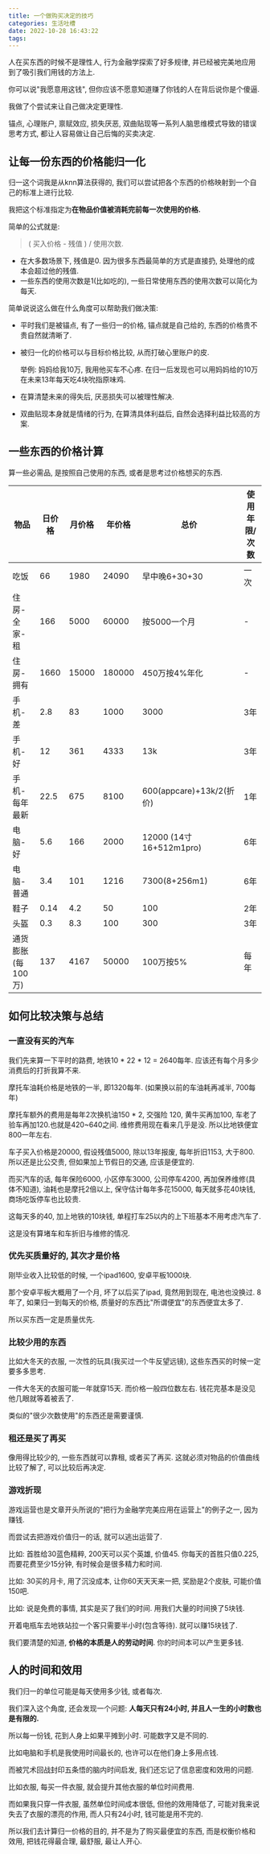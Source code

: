 ```yaml
---
title: 一个做购买决定的技巧
categories: 生活吐槽
date: 2022-10-28 16:43:22
tags:
---
```

人在买东西的时候不是理性人, 行为金融学探索了好多规律, 并已经被完美地应用到了吸引我们用钱的方法上.

你可以说"我愿意用这钱", 但你应该不愿意知道赚了你钱的人在背后说你是个傻逼.

我做了个尝试来让自己做决定更理性.

<!--more-->

锚点, 心理账户, 禀赋效应, 损失厌恶, 双曲贴现等一系列人脑思维模式导致的错误思考方式, 都让人容易做让自己后悔的买卖决定.

## 让每一份东西的价格能归一化

归一这个词我是从knn算法获得的, 我们可以尝试把各个东西的价格映射到一个自己的标准上进行比较.

我把这个标准指定为**在物品价值被消耗完前每一次使用的价格.**

简单的公式就是:

>  ( 买入价格 - 残值 ) / 使用次数.

+ 在大多数场景下, 残值是0. 因为很多东西最简单的方式是直接扔, 处理他的成本会超过他的残值.
+ 一些东西的使用次数是1(比如吃的), 一些日常使用东西的使用次数可以简化为每天.

简单说说这么做在什么角度可以帮助我们做决策:

+ 平时我们是被锚点, 有了一些归一的价格, 锚点就是自己给的, 东西的价格贵不贵自然就清晰了.

+ 被归一化的价格可以与目标价格比较, 从而打破心里账户的皮.

  举例: 妈妈给我10万, 我用他买车不心疼. 在归一后发现也可以用妈妈给的10万在未来13年每天吃4块吮指原味鸡.

+ 在算清楚未来的得失后, 厌恶损失可以被理性解决.

+ 双曲贴现本身就是情绪的行为, 在算清具体利益后, 自然会选择利益比较高的方案.

## 一些东西的价格计算

算一些必需品, 是按照自己使用的东西, 或者是思考过价格想买的东西.

| 物品              | 日价格 | 月价格 | 年价格 | 总价                     | 使用年限/次数 |
| ----------------- | ------ | ------ | ------ | ------------------------ | ------------- |
| 吃饭              | 66     | 1980   | 24090  | 早中晚6+30+30            | 一次          |
| 住房-全家-租      | 166    | 5000   | 60000  | 按5000一个月             | -             |
| 住房-拥有         | 1660   | 15000  | 180000 | 450万按4%年化            | -             |
| 手机-差           | 2.8    | 83     | 1000   | 3000                     | 3年           |
| 手机-好           | 12     | 361    | 4333   | 13k                      | 3年           |
| 手机-每年最新     | 22.5   | 675    | 8100   | 600(appcare)+13k/2(折价) | 1年           |
| 电脑-好           | 5.6    | 166    | 2000   | 12000 (14寸16+512m1pro)  | 6年           |
| 电脑-普通         | 3.4    | 101    | 1216   | 7300(8+256m1)            | 6年           |
| 鞋子              | 0.14   | 4.2    | 50     | 100                      | 2年           |
| 头盔              | 0.3    | 8.3    | 100    | 300                      | 3年           |
| 通货膨胀(每100万) | 137    | 4167   | 50000  | 100万按5%                | 每年          |

## 如何比较决策与总结

### 一直没有买的汽车

我们先来算一下平时的路费, 地铁10 * 22 * 12 = 2640每年. 应该还有每个月多少消费后的打折我算不来.

摩托车油耗价格是地铁的一半, 即1320每年. (如果换以前的车油耗再减半, 700每年)

摩托车额外的费用是每年2次换机油150 * 2, 交强险 120, 黄牛买再加100, 车老了验车再加120.也就是420~640之间. 维修费用现在看来几乎是没. 所以比地铁便宜800一年左右.

车子买入价格是20000, 假设残值5000, 除以13年报废, 每年折旧1153, 大于800. 所以还是比公交贵, 但如果加上节假日的交通, 应该是便宜的.

而买汽车的话, 每年保险6000, 小区停车3000, 公司停车4200, 再加保养维修(具体不知道), 油耗也是摩托2倍以上, 保守估计每年多花15000, 每天就多花40块钱, 商场吃饭停车也比较贵.

这每天多的40, 加上地铁的10块钱, 单程打车25以内的上下班基本不用考虑汽车了.

这是没有算堵车和车折旧与维修的情况.

### 优先买质量好的, 其次才是价格

刚毕业收入比较低的时候, 一个ipad1600, 安卓平板1000块.

那个安卓平板大概用了一个月, 坏了以后买了ipad, 竟然用到现在, 电池也没换过. 8年了, 如果归一到每天的价格, 质量好的东西比"所谓便宜"的东西便宜太多了.

所以买东西一定是质量优先.

### 比较少用的东西

比如大冬天的衣服, 一次性的玩具(我买过一个牛反望远镜), 这些东西买的时候一定要多多思考.

一件大冬天的衣服可能一年就穿15天. 而价格一般四位数左右. 钱花完基本是没见他几眼就等着被丢了.

类似的"很少次数使用"的东西还是需要谨慎.

### 租还是买了再买

像用得比较少的, 一些东西就可以靠租, 或者买了再买. 这就必须对物品的价值曲线比较了解了, 可以比较后再决定.

### 游戏折现

游戏运营也是文章开头所说的"把行为金融学完美应用在运营上"的例子之一, 因为赚钱.

而尝试去把游戏价值归一的话, 就可以逃出运营了.

比如: 首胜给30蓝色精粹, 200天可以买个英雄, 价值45. 你每天的首胜只值0.225, 而要花费至少15分钟, 有时候会是很多精力和时间.

比如: 30买的月卡, 用了沉没成本, 让你60天天天来一把, 奖励是2个皮肤, 可能价值150吧.

比如: 说是免费的事情, 其实是买了我们的时间. 用我们大量的时间换了5块钱.

开着电瓶车去地铁站拉一个客只需要半小时(包含等待). 就可以赚15块钱了.

我们要清楚的知道, **价格的本质是人的劳动时间**. 你的时间本可以产生更多钱.

## 人的时间和效用

我们归一的单位可能是每天使用多少钱, 或者每次.

我们深入这个角度, 还会发现一个问题: **人每天只有24小时, 并且人一生的小时数也是有限的.**

所以每一份钱, 花到人身上如果平摊到小时. 可能数字又是不同的.

比如电脑和手机是我使用时间最长的, 也许可以在他们身上多用点钱.

而被咒术回战封印五条悟的脑内时间启发, 我们还忘记了信息密度和效用的问题.

比如衣服, 每买一件衣服, 就会提升其他衣服的单位时间费用.

而如果我只穿一件衣服, 虽然单位时间成本很低, 但他的效用降低了, 可能对我来说失去了衣服的漂亮的作用, 而人只有24小时, 钱可能是用不完的.

所以我们去计算归一价格的目的, 并不是为了购买最便宜的东西, 而是权衡价格和效用, 把钱花得最合理, 最舒服, 最让人开心.
